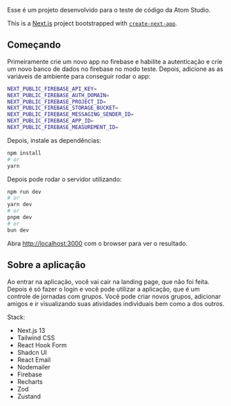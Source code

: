 Esse é um projeto desenvolvido para o teste de código da Atom Studio.

This is a [Next.js](https://nextjs.org/) project bootstrapped with [`create-next-app`](https://github.com/vercel/next.js/tree/canary/packages/create-next-app).

## Começando

Primeiramente crie um novo app no firebase e habilite a autenticação e crie um novo banco de dados no firebase no modo teste.
Depois, adicione as as variáveis de ambiente para conseguir rodar o app:
```bash
NEXT_PUBLIC_FIREBASE_API_KEY=
NEXT_PUBLIC_FIREBASE_AUTH_DOMAIN=
NEXT_PUBLIC_FIREBASE_PROJECT_ID=
NEXT_PUBLIC_FIREBASE_STORAGE_BUCKET=
NEXT_PUBLIC_FIREBASE_MESSAGING_SENDER_ID=
NEXT_PUBLIC_FIREBASE_APP_ID=
NEXT_PUBLIC_FIREBASE_MEASUREMENT_ID=
```

Depois, instale as dependências:
```bash
npm install
# or
yarn
```
Depois pode rodar o servidor utilizando:
```bash
npm run dev
# or
yarn dev
# or
pnpm dev
# or
bun dev
```

Abra [http://localhost:3000](http://localhost:3000) com o browser para ver o resultado. 

## Sobre a aplicação
Ao entrar na aplicação, você vai cair na landing page, que não foi feita.
Depois é só fazer o login e você pode utilizar a aplicação, que é um controle de jornadas com grupos.
Você pode criar novos grupos, adicionar amigos e ir visualizando suas atividades individuais bem como a dos outros.

Stack:
- Next.js 13
- Tailwind CSS
- React Hook Form
- Shadcn UI
- React Email
- Nodemailer
- Firebase
- Recharts
- Zod
- Zustand

